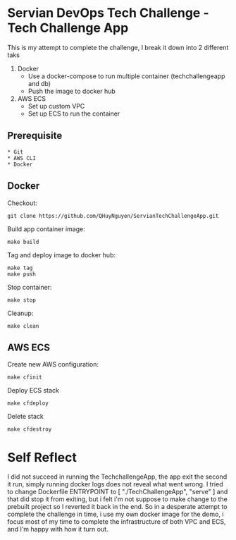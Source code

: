 # Servian DevOps Tech Challenge - Tech Challenge App

This is my attempt to complete the challenge, I break it down into 2 different taks
1. Docker
    -   Use a docker-compose to run multiple container (techchallengeapp and db)
    -   Push the image to docker hub
2. AWS ECS
    -   Set up custom VPC
    -   Set up ECS to run the container

## Prerequisite

    * Git
    * AWS CLI
    * Docker

## Docker

Checkout:
```
git clone https://github.com/QHuyNguyen/ServianTechChallengeApp.git
```

Build app container image:
```
make build
```

Tag and deploy image to docker hub:
```
make tag
make push
```

Stop container:
```
make stop
```

Cleanup:
```
make clean
```

## AWS ECS

Create new AWS configuration:
```
make cfinit
```

Deploy ECS stack
```
make cfdeploy
```

Delete stack
```
make cfdestroy
```

# Self Reflect
I did not succeed in running the TechchallengeApp, the app exit the second it run, simply running docker logs <containerappname> does not reveal what went wrong. I tried to change Dockerfile ENTRYPOINT to [ "./TechChallengeApp", "serve" ] and that did stop it from exiting, but i felt i'm not suppose to make change to the prebuilt project so I reverted it back in the end. 
So in a desperate attempt to complete the challenge in time, i use my own docker image for the demo, i focus most of my time to complete the infrastructure of both VPC and ECS, and I'm happy with how it turn out.
